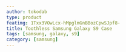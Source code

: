 ```yaml
---
author: tokodab
type: product
featimg: 1Txx3VOwLcx-hMpglmGnBBozCpwSJpf8-
title: Toothless Samsung Galaxy S9 Case
tags: [samsung, galaxy, s9]
category: [samsung]
---
```

